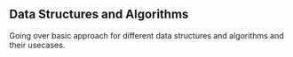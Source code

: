 <h2>Data Structures and Algorithms</h2>
<p>Going over basic approach for different data structures and algorithms and their usecases.</p>